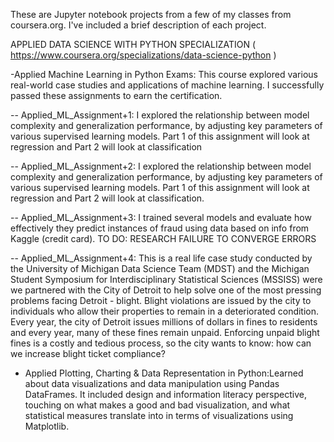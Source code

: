 These are Jupyter notebook projects from a few of my classes from coursera.org. I've included a brief description of each project.

APPLIED DATA SCIENCE WITH PYTHON SPECIALIZATION
( https://www.coursera.org/specializations/data-science-python )


-Applied Machine Learning in Python Exams: This course explored various real-world case studies and applications of machine learning. I successfully passed these assignments to earn the certification.

-- Applied_ML_Assignment+1: I explored the relationship between model complexity and generalization performance, by adjusting key parameters of various supervised learning models. Part 1 of this assignment will look at 	regression and Part 2 will look at classification

-- Applied_ML_Assignment+2: I explored the relationship between model complexity and generalization performance, by adjusting key parameters of various supervised learning models. Part 1 of this assignment will look at regression and Part 2 will look at classification.

-- Applied_ML_Assignment+3: I trained several models and evaluate how effectively they predict instances of fraud using data based on info from Kaggle (credit card). TO DO: RESEARCH FAILURE TO CONVERGE ERRORS

-- Applied_ML_Assignment+4: This is a real life case study conducted by the University of Michigan Data Science Team (MDST) and the Michigan Student Symposium for Interdisciplinary Statistical Sciences (MSSISS) were we partnered with the City of Detroit to help solve one of the most pressing problems facing Detroit - blight. Blight violations are issued by the city to individuals who allow their properties to remain in a deteriorated condition. Every year, the city of Detroit issues millions of dollars in fines to residents and every year, many of these fines remain unpaid. Enforcing unpaid blight fines is a costly and tedious process, so the city wants to know: how can we increase blight ticket compliance?
 



- Applied Plotting, Charting & Data Representation in Python:Learned about data visualizations and data manipulation using Pandas DataFrames. It included design and information literacy perspective, touching on what makes a good and bad visualization, and what statistical measures translate into in terms of visualizations using Matplotlib. 

